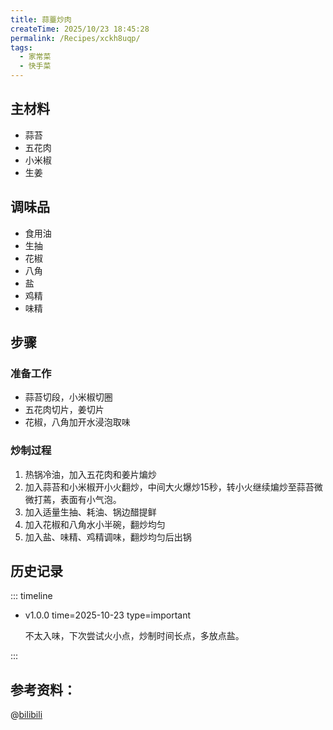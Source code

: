 ```yaml
---
title: 蒜薹炒肉
createTime: 2025/10/23 18:45:28
permalink: /Recipes/xckh8uqp/
tags:
  - 家常菜
  - 快手菜
---
```


## 主材料

- 蒜苔
- 五花肉
- 小米椒
- 生姜

## 调味品
- 食用油
- 生抽
- 花椒
- 八角
- 盐
- 鸡精
- 味精


## 步骤

### 准备工作
- 蒜苔切段，小米椒切圈
- 五花肉切片，姜切片
- 花椒，八角加开水浸泡取味

### 炒制过程
1. 热锅冷油，加入五花肉和姜片煸炒
2. 加入蒜苔和小米椒开小火翻炒，中间大火爆炒15秒，转小火继续煸炒至蒜苔微微打蔫，表面有小气泡。
3. 加入适量生抽、耗油、锅边醋提鲜
4. 加入花椒和八角水小半碗，翻炒均匀
5. 加入盐、味精、鸡精调味，翻炒均匀后出锅


## 历史记录

::: timeline
- v1.0.0
  time=2025-10-23 type=important

  不太入味，下次尝试火小点，炒制时间长点，多放点盐。

:::

## 参考资料：

@[bilibili](BV1sL4y1B7EW)